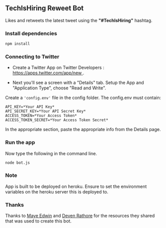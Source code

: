 ## TechIsHiring Reweet Bot 

Likes and retweets the latest tweet using the **"#TechIsHiring"** hashtag. 

### Install dependencies

```bash
npm install
```
 
### Connecting to Twitter 

 - Create a Twitter App on Twitter Developers : [https://apps.twitter.com/app/new ](https://apps.twitter.com/app/new). 
 
 - Next you'll see a screen with a "Details" tab. Setup the App and "Application Type", choose "Read and Write". 

Create a `'config.env'` file in the config folder. The config.env must contain:

```.env
API_KEY=*Your API Key*
API_SECRET_KEY=*Your API Secret Key*
ACCESS_TOKEN=*Your Access Token*
ACCESS_TOKEN_SECRET=*Your Access Token Secret*
```

In the appropriate section, paste the appropriate info from the Details page.

### Run the app

Now type the following in the command line.
 
```bash
node bot.js
``` 

### Note

App is built to be deployed on heroku. Ensure to set the environment variables on the heroku server this is deployed to.

### Thanks

Thanks to [Maye Edwin](https://github.com/mayeedwin) and [Deven Rathore](https://github.com/Dunebook) for the resources they shared that was used to create this bot.
